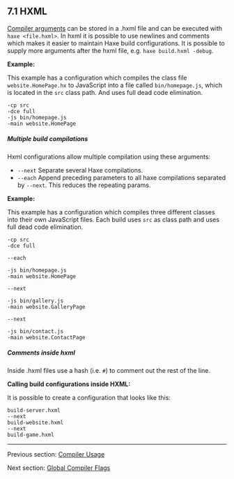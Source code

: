## 7.1 HXML

[Compiler arguments](compiler-usage.md) can be stored in a .hxml file and can be executed with `haxe <file.hxml>`.
In hxml it is possible to use newlines and comments which makes it easier to maintain Haxe build configurations.
It is possible to supply more arguments after the hxml file, e.g. `haxe build.hxml -debug`.

**Example:**

This example has a configuration which compiles the class file `website.HomePage.hx` to JavaScript into a file called `bin/homepage.js`, which is located in the `src` class path. And uses full dead code elimination.

```hxml
-cp src
-dce full
-js bin/homepage.js
-main website.HomePage
```

##### Multiple build compilations

Hxml configurations allow multiple compilation using these arguments:

* `--next` Separate several Haxe compilations.
* `--each` Append preceding parameters to all haxe compilations separated by `--next`. This reduces the repeating params.

**Example:**

This example has a configuration which compiles three different classes into their own JavaScript files. Each build uses `src` as class path and uses full dead code elimination.

```hxml
-cp src
-dce full

--each

-js bin/homepage.js
-main website.HomePage

--next  

-js bin/gallery.js
-main website.GalleryPage

--next  

-js bin/contact.js
-main website.ContactPage
```

##### Comments inside hxml

Inside .hxml files use a hash (i.e. `#`) to comment out the rest of the line. 

**Calling build configurations inside HXML:**

It is possible to create a configuration that looks like this:

```hxml
build-server.hxml  
--next  
build-website.hxml  
--next  
build-game.hxml
```

---

Previous section: [Compiler Usage](compiler-usage.md)

Next section: [Global Compiler Flags](compiler-usage-flags.md)
